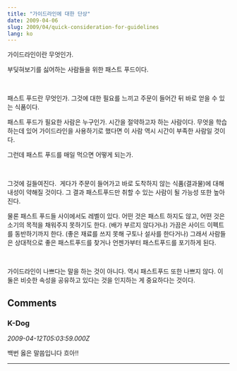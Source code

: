 ```yaml
---
title: "가이드라인에 대한 단상"
date: 2009-04-06
slug: 2009/04/quick-consideration-for-guidelines
lang: ko
---
```


가이드라인이란 무엇인가.

부딪혀보기를 싫어하는 사람들을 위한 패스트 푸드이다.

 

패스트 푸드란 무엇인가. 그것에 대한 필요를 느끼고 주문이 들어간 뒤 바로 얻을 수 있는 식품이다.   

패스트 푸드가 필요한 사람은 누구인가. 시간을 절약하고자 하는 사람이다. 무엇을 학습하는데 있어 가이드라인을 사용하기로 했다면 이 사람 역시 시간이 부족한 사람일 것이다.

그런데 패스트 푸드를 매일 먹으면 어떻게 되는가. 

 

그것에 길들여진다.  게다가 주문이 들어가고 바로 도착하지 않는 식품(결과물)에 대해 내성이 약해질 것이다. 그 결과 패스트푸드만 취할 수 있는 사람이 될 가능성 또한 높아진다.

물론 패스트 푸드들 사이에서도 레벨이 있다. 어떤 것은 패스트 하지도 않고, 어떤 것은 소기의 목적을 채워주지 못하기도 한다. (배가 부르지 않다거나) 가끔은 사이드 이펙트를 동반하기까지 한다. (좋은 재료를 쓰지 못해 구토나 설사를 한다거나) 그래서 사람들은 상대적으로 좋은 패스트푸드를 찾거나 언젠가부터 패스트푸드를 포기하게 된다. 

 

가이드라인이 나쁘다는 말을 하는 것이 아니다. 역시 패스트푸드 또한 나쁘지 않다. 이 둘은 비슷한 속성을 공유하고 있다는 것을 인지하는 게 중요하다는 것이다.

## Comments

### K-Dog
*2009-04-12T05:03:59.000Z*

백번 옳은 말씀입니다 흐아!!

---

